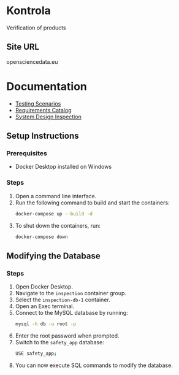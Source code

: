 # Kontrola
Verification of products

## Site URL
opensciencedata.eu

# Documentation

- [Testing Scenarios](docs/TestingScenarios.pdf)
- [Requirements Catalog](docs/requirementsCatalog.pdf)
- [System Design Inspection](docs/systemDesignInspection.pdf)

## Setup Instructions

### Prerequisites
- Docker Desktop installed on Windows

### Steps
1. Open a command line interface.
2. Run the following command to build and start the containers:
    ```sh
    docker-compose up --build -d
    ```
3. To shut down the containers, run:
    ```sh
    docker-compose down
    ```

## Modifying the Database

### Steps
1. Open Docker Desktop.
2. Navigate to the `inspection` container group.
3. Select the `inspection-db-1` container.
4. Open an Exec terminal.
5. Connect to the MySQL database by running:
    ```sh
    mysql -h db -u root -p
    ```
6. Enter the root password when prompted.
7. Switch to the `safety_app` database:
    ```sh
    USE safety_app;
    ```
8. You can now execute SQL commands to modify the database.
